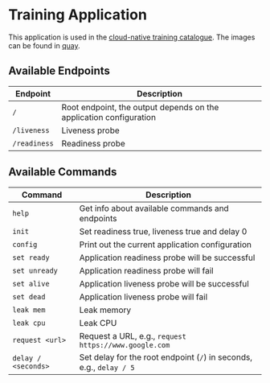 # Training Application

This application is used in the [cloud-native training catalogue](https://www.cloud-native.com/trainings/). The images can be found in [quay](https://quay.io/repository/kubermatic-labs/training-application?tab=tags).

## Available Endpoints

| Endpoint     | Description                                                        |
| ------------ | ------------------------------------------------------------------ |
| `/`          | Root endpoint, the output depends on the application configuration |
| `/liveness`  | Liveness probe                                                     |
| `/readiness` | Readiness probe                                                    |

## Available Commands

| Command             | Description                                                         |
| ------------------- | ------------------------------------------------------------------- |
| `help`              | Get info about available commands and endpoints                     |
| `init`              | Set readiness true, liveness true and delay 0                       |
| `config`            | Print out the current application configuration                     |
| `set ready`         | Application readiness probe will be successful                      |
| `set unready`       | Application readiness probe will fail                               |
| `set alive`         | Application liveness probe will be successful                       |
| `set dead`          | Application liveness probe will fail                                |
| `leak mem`          | Leak memory                                                         |
| `leak cpu`          | Leak CPU                                                            |
| `request <url>`     | Request a URL, e.g., `request https://www.google.com`               |
| `delay / <seconds>` | Set delay for the root endpoint (`/`) in seconds, e.g., `delay / 5` |
